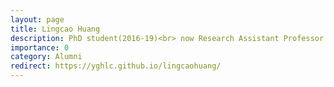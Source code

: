 ```yaml
---
layout: page
title: Lingcao Huang
description: PhD student(2016-19)<br> now Research Assistant Professor at The Chinese University of Hong Kong
importance: 0
category: Alumni
redirect: https://yghlc.github.io/lingcaohuang/
---
```

